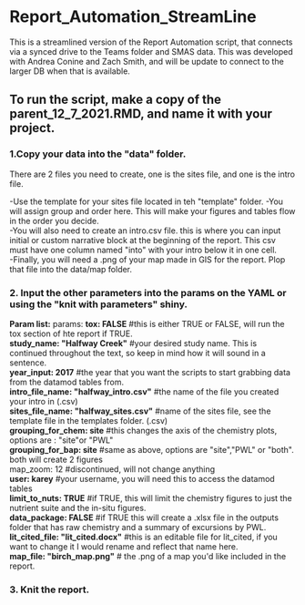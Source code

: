 # Report_Automation_StreamLine
This is a streamlined version of the Report Automation script, that connects via a synced drive to the Teams folder and SMAS data. This was developed with Andrea Conine and Zach Smith, and will be update to connect to the larger DB when that is available.

## To run the script, make a copy of the parent_12_7_2021.RMD, and name it with your project.

### 1.Copy your data into the "data" folder.  

There are 2 files you need to create, one is the sites file, and one is the intro file.

 -Use the template for your sites file located in teh "template" folder. 
 -You will assign group and order here. This will make your figures and tables flow in the order you decide.  
 -You will also need to create an intro.csv file. this is where you can input initial or custom narrative block at the beginning of the report. This csv must have one column named "into" with your intro below it in one cell.  
 -Finally, you will need a .png of your map made in GIS for the report. Plop that file into the data/map folder.   
### 2. Input the other parameters into the params on the YAML or using the "knit with parameters" shiny.

**Param list:**
params:
    **tox: FALSE**  #this is either TRUE or FALSE, will run the tox section of hte report if TRUE.  
    **study_name: "Halfway Creek"** #your desired study name. This is continued throughout the text, so keep in mind how it will sound in a sentence.  
    **year_input: 2017** #the year that you want the scripts to start grabbing data from the datamod tables from.  
    **intro_file_name: "halfway_intro.csv"** #the name of the file you created your intro in (.csv)  
    **sites_file_name: "halfway_sites.csv"** #name of the sites file, see the template file in the templates folder. (.csv)  
    **grouping_for_chem: site** #this changes the axis of the chemistry plots, options are : "site"or "PWL"  
    **grouping_for_bap: site** #same as above, options are "site","PWL" or "both". both will create 2 figures  
    map_zoom: 12 #discontinued, will not change anything  
    **user: karey** #your username, you will need this to access the datamod tables  
    **limit_to_nuts: TRUE** #if TRUE, this will limit the chemistry figures to just the nutrient suite and the in-situ figures.  
    **data_package: FALSE**  #if TRUE this will create a .xlsx file in the outputs folder that has raw chemistry and a summary of excursions by PWL.  
    **lit_cited_file: "lit_cited.docx"** #this is an editable file for lit_cited, if you want to change it I would rename and reflect that name here.  
    **map_file: "birch_map.png"** # the .png of a map you'd like included in the report.  
     

### 3. Knit the report.

